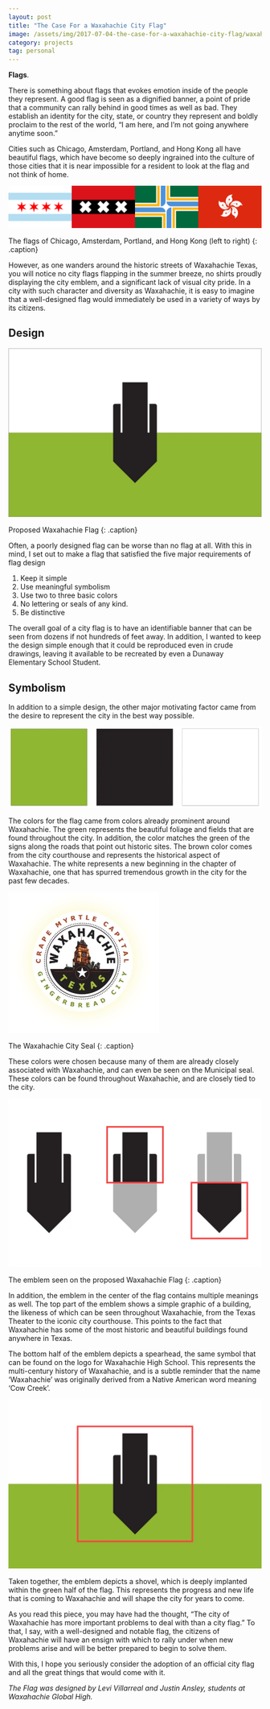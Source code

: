 ```yaml
---
layout: post
title: "The Case For a Waxahachie City Flag"
image: /assets/img/2017-07-04-the-case-for-a-waxahachie-city-flag/waxahachie-redesign-flag.png
category: projects
tag: personal
---
```


**Flags**.

There is something about flags that evokes emotion inside of the people they represent. A good flag is seen as a dignified banner, a point of pride that a community can rally behind in good times as well as bad. They establish an identity for the city, state, or country they represent and boldly proclaim to the rest of the world, “I am here, and I’m not going anywhere anytime soon.”

Cities such as Chicago, Amsterdam, Portland, and Hong Kong all have beautiful flags, which have become so deeply ingrained into the culture of those cities that it is near impossible for a resident to look at the flag and not think of home.

![city flags](/assets/img/2017-07-04-the-case-for-a-waxahachie-city-flag/city-flags.png)

The flags of Chicago, Amsterdam, Portland, and Hong Kong (left to right)
{: .caption}

However, as one wanders around the historic streets of Waxahachie Texas, you will notice no city flags flapping in the summer breeze, no shirts proudly displaying the city emblem, and a significant lack of visual city pride. In a city with such character and diversity as Waxahachie, it is easy to imagine that a well-designed flag would immediately be used in a variety of ways by its citizens.

## Design

![waxahachie redesign flag](/assets/img/2017-07-04-the-case-for-a-waxahachie-city-flag/waxahachie-redesign-flag.png)

Proposed Waxahachie Flag
{: .caption}

Often, a poorly designed flag can be worse than no flag at all. With this in mind, I set out to make a flag that satisfied the five major requirements of flag design

1. Keep it simple
2. Use meaningful symbolism
3. Use two to three basic colors
4. No lettering or seals of any kind.
5. Be distinctive

The overall goal of a city flag is to have an identifiable banner that can be seen from dozens if not hundreds of feet away. In addition, I wanted to keep the design simple enough that it could be reproduced even in crude drawings, leaving it available to be recreated by even a Dunaway Elementary School Student.

## Symbolism

In addition to a simple design, the other major motivating factor came from the desire to represent the city in the best way possible.

![color palette](/assets/img/2017-07-04-the-case-for-a-waxahachie-city-flag/color-palette.png)

The colors for the flag came from colors already prominent around Waxahachie. The green represents the beautiful foliage and fields that are found throughout the city. In addition, the color matches the green of the signs along the roads that point out historic sites. The brown color comes from the city courthouse and represents the historical aspect of Waxahachie. The white represents a new beginning in the chapter of Waxahachie, one that has spurred tremendous growth in the city for the past few decades.

![city seal](/assets/img/2017-07-04-the-case-for-a-waxahachie-city-flag/city-seal.png)

The Waxahachie City Seal
{: .caption}

These colors were chosen because many of them are already closely associated with Waxahachie, and can even be seen on the Municipal seal. These colors can be found throughout Waxahachie, and are closely tied to the city.

![iconography](/assets/img/2017-07-04-the-case-for-a-waxahachie-city-flag/iconography.png)

The emblem seen on the proposed Waxahachie Flag
{: .caption}

In addition, the emblem in the center of the flag contains multiple meanings as well. The top part of the emblem shows a simple graphic of a building, the likeness of which can be seen throughout Waxahachie, from the Texas Theater to the iconic city courthouse. This points to the fact that Waxahachie has some of the most historic and beautiful buildings found anywhere in Texas.

The bottom half of the emblem depicts a spearhead, the same symbol that can be found on the logo for Waxahachie High School. This represents the multi-century history of Waxahachie, and is a subtle reminder that the name ‘Waxahachie’ was originally derived from a Native American word meaning ‘Cow Creek’.

![shovel logo](/assets/img/2017-07-04-the-case-for-a-waxahachie-city-flag/shovel-logo.png)

Taken together, the emblem depicts a shovel, which is deeply implanted within the green half of the flag. This represents the progress and new life that is coming to Waxahachie and will shape the city for years to come.

As you read this piece, you may have had the thought, “The city of Waxahachie has more important problems to deal with than a city flag.” To that, I say, with a well-designed and notable flag, the citizens of Waxahachie will have an ensign with which to rally under when new problems arise and will be better prepared to begin to solve them.

With this, I hope you seriously consider the adoption of an official city flag and all the great things that would come with it.

_The Flag was designed by Levi Villarreal and Justin Ansley, students at Waxahachie Global High._
